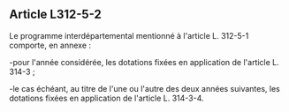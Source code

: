 ## Article L312-5-2

Le programme interdépartemental mentionné à l'article L. 312-5-1 comporte, en annexe :

-pour l'année considérée, les dotations fixées en application de l'article L. 314-3 ;

-le cas échéant, au titre de l'une ou l'autre des deux années suivantes, les dotations fixées en application de
l'article L. 314-3-4.

